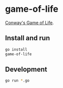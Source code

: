 # game-of-life

[Conway's Game of Life](https://en.wikipedia.org/wiki/Conway%27s_Game_of_Life).

## Install and run

```sh
go install
game-of-life
```

## Development

```sh
go run *.go
```
